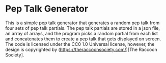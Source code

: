 # Pep Talk Generator
This is a simple pep talk generator that generates a random pep talk from four sets of pep talk partials. The pep talk partials are stored in a json file, an array of arrays, and the program picks a random partial from each list and concatenates them to create a pep talk that gets displayed on screen. The code is licensed under the CC0 1.0 Universal license, however, the design is copyrighted by (https://theraccoonsociety.com/)[The Raccoon Society].
